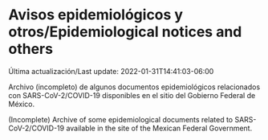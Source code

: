 # Avisos epidemiológicos y otros/Epidemiological notices and others

Última actualización/Last update: 2022-01-31T14:41:03-06:00

Archivo (incompleto) de algunos documentos epidemiológicos relacionados con SARS-CoV-2/COVID-19 disponibles en el sitio del Gobierno Federal de México.

(Incomplete) Archive of some epidemiological documents related to SARS-CoV-2/COVID-19 available in the site of the Mexican Federal Government.
